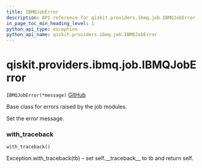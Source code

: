 ```yaml
---
title: IBMQJobError
description: API reference for qiskit.providers.ibmq.job.IBMQJobError
in_page_toc_min_heading_level: 1
python_api_type: exception
python_api_name: qiskit.providers.ibmq.job.IBMQJobError
---
```


# qiskit.providers.ibmq.job.IBMQJobError

<span id="qiskit.providers.ibmq.job.IBMQJobError" />

`IBMQJobError(*message)` [GitHub](https://github.com/qiskit/qiskit-ibmq-provider/tree/stable/0.15/qiskit/providers/ibmq/job/exceptions.py "view source code")

Base class for errors raised by the job modules.

Set the error message.

### with\_traceback

<span id="qiskit.providers.ibmq.job.IBMQJobError.with_traceback" />

`with_traceback()`

Exception.with\_traceback(tb) – set self.\_\_traceback\_\_ to tb and return self.

